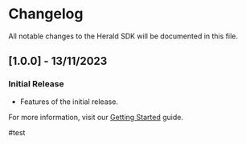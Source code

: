 # Changelog

All notable changes to the Herald SDK will be documented in this file.


## [1.0.0] - 13/11/2023

### Initial Release
- Features of the initial release.

For more information, visit our [Getting Started](getting_started.md) guide.


#test